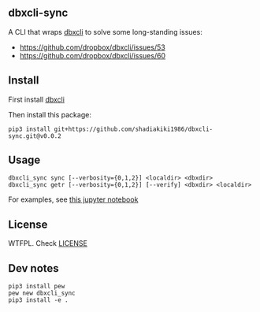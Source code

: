 ## dbxcli-sync

A CLI that wraps [dbxcli](https://github.com/dropbox/dbxcli/) to solve some long-standing issues:

- https://github.com/dropbox/dbxcli/issues/53
- https://github.com/dropbox/dbxcli/issues/60


## Install

First install [dbxcli](https://github.com/dropbox/dbxcli/)

Then install this package:

```
pip3 install git+https://github.com/shadiakiki1986/dbxcli-sync.git@v0.0.2
```

## Usage

```
dbxcli_sync sync [--verbosity={0,1,2}] <localdir> <dbxdir>
dbxcli_sync getr [--verbosity={0,1,2}] [--verify] <dbxdir> <localdir>
```

For examples, see [this jupyter notebook](https://gist.github.com/shadiakiki1986/7c478d451a4221d464d7bcfd5fc6a914)


## License

WTFPL. Check [LICENSE](LICENSE)


## Dev notes

```
pip3 install pew
pew new dbxcli_sync
pip3 install -e .
```
